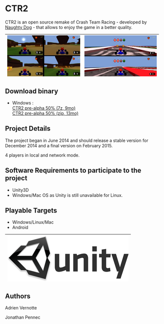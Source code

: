 CTR2
============
CTR2 is an open source remake of Crash Team Racing - developed by [Naughty Dog](http://www.naughtydog.com) - that allows to enjoy the game in a better quality.

| ![CTR2](https://raw.githubusercontent.com/AdrienVR/CTR2/master/ctr2_preview.jpg "Warning, this a preview of the alpha version") | ![CTR2](https://raw.githubusercontent.com/AdrienVR/CTR2/master/ctr2_race_preview.jpg "Warning, this a preview of the alpha version") |
|:----:|:----:|

## Download binary

* Windows :  
		[CTR2 pre-alpha 50% (7z, 9mo)](https://drive.google.com/file/d/0B2xlFxzCEekzN1dNSjBNazBsLTA/view?usp=sharing)  
		[CTR2 pre-alpha 50% (zip, 13mo)](https://drive.google.com/file/d/0B2xlFxzCEekzNjZJZ2hFM3c4ek0/view?usp=sharing)  

## Project Details

The project began in June 2014 and should release a stable version for December 2014 and a final version on February 2015.  
  
4 players in local and network mode.

## Software Requirements to participate to the project

* Unity3D
* Windows/Mac OS as Unity is still unavailable for Linux.

## Playable Targets

* Windows/Linux/Mac
* Android

| ![Unity3D](https://raw.githubusercontent.com/AdrienVR/CTR2/master/unity.png "Unity3D") |
|:----:|

## Authors

Adrien Vernotte  

Jonathan Pennec  
